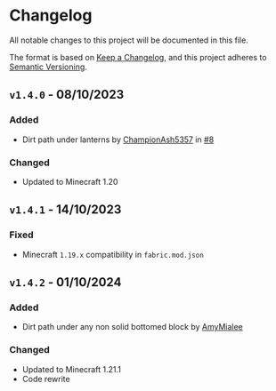 # Changelog

All notable changes to this project will be documented in this file.

The format is based on [Keep a Changelog](https://keepachangelog.com/en/1.0.0/),
and this project adheres to [Semantic Versioning](https://semver.org/spec/v2.0.0.html).

## `v1.4.0` - 08/10/2023

### Added

- Dirt path under lanterns by [ChampionAsh5357](https://github.com/ChampionAsh5357) in [#8](https://github.com/Steveplays28/pathunderfencegates/pull/8)

### Changed

- Updated to Minecraft 1.20

## `v1.4.1` - 14/10/2023

### Fixed

- Minecraft `1.19.x` compatibility in `fabric.mod.json`

## `v1.4.2` - 01/10/2024

### Added

- Dirt path under any non solid bottomed block by [AmyMialee](https://amymialee.xyz/)

### Changed

- Updated to Minecraft 1.21.1
- Code rewrite